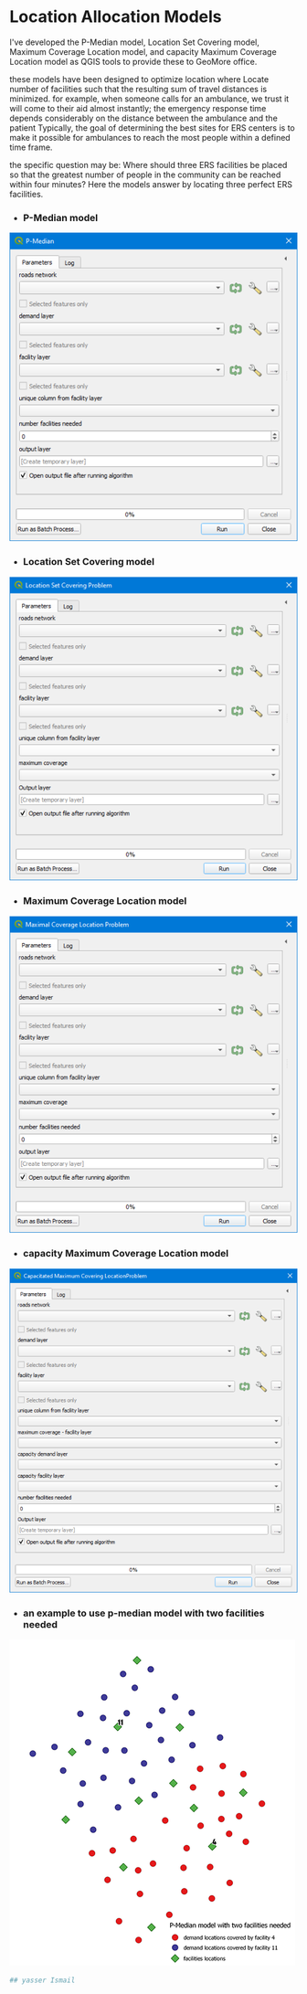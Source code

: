 # Location Allocation Models
I've developed the P-Median model, Location Set Covering model, Maximum Coverage Location model, and capacity Maximum Coverage Location model as QGIS tools to provide these to GeoMore office.

these models have been designed to optimize location where Locate number of facilities such that the resulting sum of travel distances is minimized.
for example, when someone calls for an ambulance, we trust it will come to their aid almost instantly; the emergency response time depends considerably on the distance between the ambulance and the patient Typically, the goal of determining the best sites for ERS centers is to make it possible for ambulances to reach the most people within a defined time frame. 

the specific question may be: Where should three ERS facilities be placed so that the greatest number of people in the community can be reached within four minutes?
Here the models answer by locating three perfect ERS facilities.

* ### P-Median model
![](images/Image_001.png)
* ### Location Set Covering model
![](images/Image_003.png)
* ### Maximum Coverage Location model
![](images/Image_002.png)
* ### capacity Maximum Coverage Location model
![](images/Image_004.png)
* ### an example to use p-median model with two facilities needed
![](images/Layout_1.png)
```python
## yasser Ismail
```
